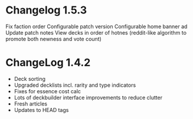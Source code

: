 # Changelog 1.5.3

Fix faction order
Configurable patch version
Configurable home banner ad
Update patch notes
View decks in order of hotnes (reddit-like algorithm to promote both newness and vote count)

# ChangeLog 1.4.2

- Deck sorting
- Upgraded decklists incl. rarity and type indicators
- Fixes for essence cost calc
- Lots of deckbuilder interface improvements to reduce clutter
- Fresh articles
- Updates to HEAD tags
